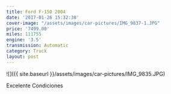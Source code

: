 ```yaml
---
title: Ford F-150 2004
date: '2017-01-26 15:32:30'
cover-image: "/assets/images/car-pictures/IMG_9837-1.JPG"
price: '7499.00'
miles: 111755
engine: '3.5'
transmission: Automatic
category: Truck
layout: post
---
```

![]({{ site.baseurl }}/assets/images/car-pictures/IMG_9835.JPG)

Excelente Condiciones